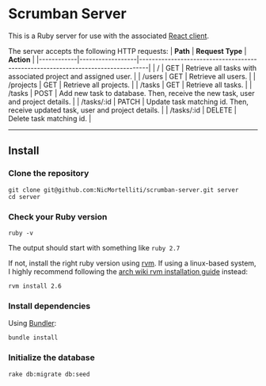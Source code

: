 # Scrumban Server

This is a Ruby server for use with the associated [React client](https://github.com/NicMortelliti/scrumban-client).

The server accepts the following HTTP requests:
| **Path**   | **Request Type** | **Action**                                                                      |
|------------|------------------|---------------------------------------------------------------------------------|
| /          | GET              | Retrieve all tasks with associated project and assigned user.                   |
| /users     | GET              | Retrieve all users.                                                             |
| /projects  | GET              | Retrieve all projects.                                                          |
| /tasks     | GET              | Retrieve all tasks.                                                             |
| /tasks     | POST             | Add new task to database. Then, receive the new task, user and project details. |
| /tasks/:id | PATCH            | Update task matching id. Then, receive updated task, user and project details.  |
| /tasks/:id | DELETE           | Delete task matching id.                                                        |

---
## Install

### Clone the repository

```shell
git clone git@github.com:NicMortelliti/scrumban-server.git server
cd server
```

### Check your Ruby version

```shell
ruby -v
```

The output should start with something like `ruby 2.7`

If not, install the right ruby version using [rvm](https://rvm.io/). If using a linux-based system, I highly recommend following the [arch wiki rvm installation guide](https://wiki.archlinux.org/title/RVM) instead:

```shell
rvm install 2.6
```

### Install dependencies

Using [Bundler](https://bundler.io/):

```shell
bundle install
```

### Initialize the database

```shell
rake db:migrate db:seed
```
